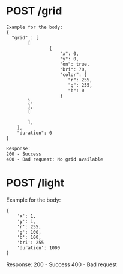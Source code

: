 # POST /grid
```
Example for the body:
{ 
  "grid" : [
	    [
		        {
                    "x": 0,
                    "y": 0,
                    "on": true,
                    "bri": 70,
                    "color": {
                       "r": 255,
                       "g": 255,
                       "b": 0
                    }
        },        
	    ],
	    [

	    ],
    ],
    "duration": 0
}

Response:
200 - Success
400 - Bad request: No grid available

```
# POST /light
Example for the body:
```
{
    'x': 1,
    'y': 1,
    'r': 255,
    'g': 100, 
    'b': 100, 
    'bri': 255
    'duration': 1000
}	
```
Response:
200 - Success
400 - Bad request